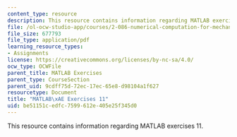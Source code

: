 ```yaml
---
content_type: resource
description: This resource contains information regarding MATLAB exercises 11.
file: /ol-ocw-studio-app/courses/2-086-numerical-computation-for-mechanical-engineers-fall-2012/be51151cedfc7599612e405e25f345d0_MIT2_086F12_matlab_ex11.pdf
file_size: 677793
file_type: application/pdf
learning_resource_types:
- Assignments
license: https://creativecommons.org/licenses/by-nc-sa/4.0/
ocw_type: OCWFile
parent_title: MATLAB Exercises
parent_type: CourseSection
parent_uid: 9cdff75d-72ec-17ec-65e8-d98104a1f627
resourcetype: Document
title: "MATLAB\xAE Exercises 11"
uid: be51151c-edfc-7599-612e-405e25f345d0
---
```

This resource contains information regarding MATLAB exercises 11.